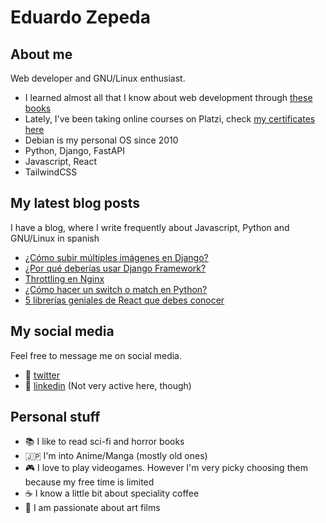 # Eduardo Zepeda

## About me

Web developer and GNU/Linux enthusiast.
  - I learned almost all that I know about web development through [these books][books]
  - Lately, I've been taking online courses on Platzi, check [my certificates here][certificates] 
  - Debian is my personal OS since 2010
  - Python, Django, FastAPI
  - Javascript, React
  - TailwindCSS

## My latest blog posts

I have a blog, where I write frequently about Javascript, Python and GNU/Linux in spanish

<!-- BLOG-POST-LIST:START -->
- [¿Cómo subir múltiples imágenes en Django?](https://coffeebytes.dev/como-subir-multiples-imagenes-en-django/)
- [¿Por qué deberías usar Django Framework?](https://coffeebytes.dev/por-que-deberias-usar-django-framework/)
- [Throttling en Nginx](https://coffeebytes.dev/como-limitar-peticiones-con-throttling-en-nginx/)
- [¿Cómo hacer un switch o match en Python?](https://coffeebytes.dev/como-hacer-un-switch-o-match-en-python/)
- [5 librerías geniales de React que debes conocer](https://coffeebytes.dev/librerias-de-react-que-debes-conocer/)
<!-- BLOG-POST-LIST:END -->

## My social media

Feel free to message me on social media. 

  - :speech_balloon: [twitter][twitter]
  - :anger: [linkedin][linkedin] (Not very active here, though)

## Personal stuff

  - :books: I like to read sci-fi and horror books
  - :jp: I'm into Anime/Manga (mostly old ones)
  - :video_game: I love to play videogames. However I'm very picky choosing them because my free time is limited
  - :coffee: I know a little bit about speciality coffee
  - :movie_camera: I am passionate about art films

[books]: https://coffeebytes.dev/en/books-ive-read-and-reviews/ "I wrote a few reviews about them"
[certificates]: https://platzi.com/@eduardo-zepeda/
[website]: https://coffeebytes.dev
[twitter]: https://twitter.com/neon_affogato
[linkedin]: https://linkedin.com/in/--eduardozepeda--